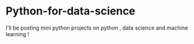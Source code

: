 # Python-for-data-science
I'll be posting mini python projects on python , data science and machine learning !
